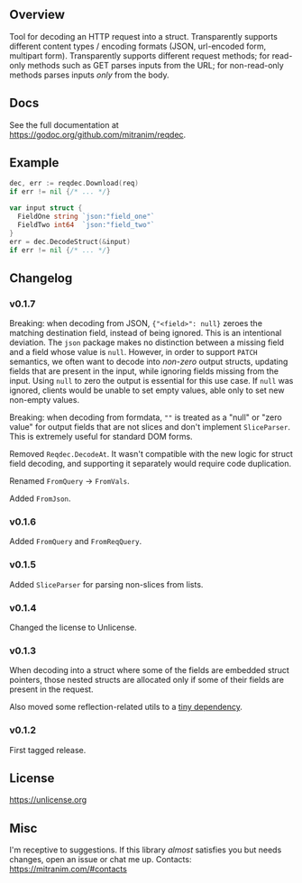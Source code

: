 ## Overview

Tool for decoding an HTTP request into a struct. Transparently supports different content types / encoding formats (JSON, url-encoded form, multipart form). Transparently supports different request methods; for read-only methods such as GET parses inputs from the URL; for non-read-only methods parses inputs _only_ from the body.

## Docs

See the full documentation at https://godoc.org/github.com/mitranim/reqdec.

## Example

```go
dec, err := reqdec.Download(req)
if err != nil {/* ... */}

var input struct {
  FieldOne string `json:"field_one"`
  FieldTwo int64  `json:"field_two"`
}
err = dec.DecodeStruct(&input)
if err != nil {/* ... */}
```

## Changelog

### v0.1.7

Breaking: when decoding from JSON, `{"<field>": null}` zeroes the matching destination field, instead of being ignored. This is an intentional deviation. The `json` package makes no distinction between a missing field and a field whose value is `null`. However, in order to support `PATCH` semantics, we often want to decode into _non-zero_ output structs, updating fields that are present in the input, while ignoring fields missing from the input. Using `null` to zero the output is essential for this use case. If `null` was ignored, clients would be unable to set empty values, able only to set new non-empty values.

Breaking: when decoding from formdata, `""` is treated as a "null" or "zero value" for output fields that are not slices and don't implement `SliceParser`. This is extremely useful for standard DOM forms.

Removed `Reqdec.DecodeAt`. It wasn't compatible with the new logic for struct field decoding, and supporting it separately would require code duplication.

Renamed `FromQuery` → `FromVals`.

Added `FromJson`.

### v0.1.6

Added `FromQuery` and `FromReqQuery`.

### v0.1.5

Added `SliceParser` for parsing non-slices from lists.

### v0.1.4

Changed the license to Unlicense.

### v0.1.3

When decoding into a struct where some of the fields are embedded struct pointers, those nested structs are allocated only if some of their fields are present in the request.

Also moved some reflection-related utils to a [tiny dependency](https://github.com/mitranim/refut).

### v0.1.2

First tagged release.

## License

https://unlicense.org

## Misc

I'm receptive to suggestions. If this library _almost_ satisfies you but needs changes, open an issue or chat me up. Contacts: https://mitranim.com/#contacts
